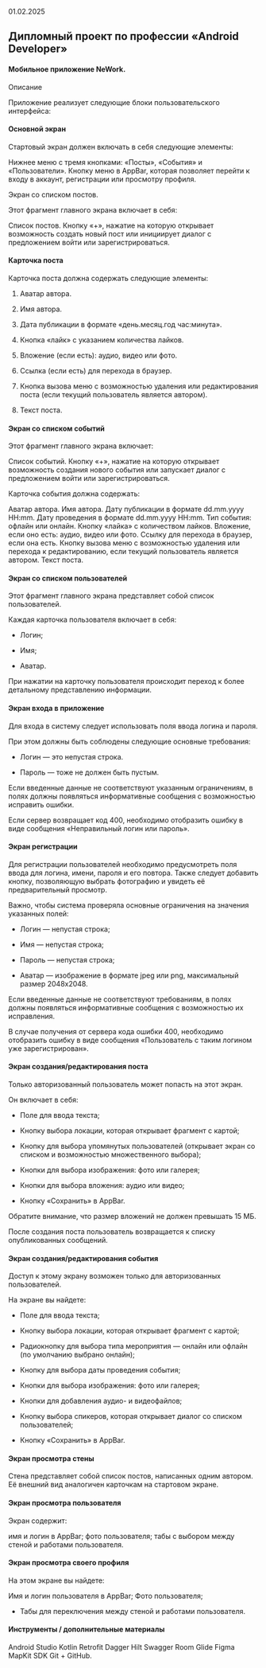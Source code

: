 01.02.2025
## Дипломный проект по профессии «Android Developer»

#### Мобильное приложение NeWork.

Описание

Приложение реализует следующие блоки пользовательского интерфейса:

#### Основной экран
Стартовый экран должен включать в себя следующие элементы:

Нижнее меню с тремя кнопками: «Посты», «События» и «Пользователи». Кнопку меню в
AppBar, которая позволяет перейти к входу в аккаунт, регистрации или просмотру профиля.

Экран со списком постов.

Этот фрагмент главного экрана включает в себя:

Список постов. Кнопку «+», нажатие на которую открывает возможность создать новый пост
или инициирует диалог с предложением войти или зарегистрироваться.
#### Карточка поста
Карточка поста должна содержать следующие элементы:

1. Аватар автора.

2. Имя автора.

3. Дата публикации в формате «день.месяц.год час:минута».

4. Кнопка «лайк» с указанием количества лайков.

5. Вложение (если есть): аудио, видео или фото.

6. Ссылка (если есть) для перехода в браузер.

7. Кнопка вызова меню с возможностью удаления или редактирования поста (если
   текущий пользователь является автором).

8. Текст поста.

#### Экран со списком событий
Этот фрагмент главного экрана включает:

Список событий. Кнопку «+», нажатие на которую открывает возможность создания нового
события или запускает диалог с предложением войти или зарегистрироваться.

Карточка события должна содержать:

Аватар автора. Имя автора.
Дату публикации в формате dd.mm.yyyy HH:mm. Дату проведения в формате dd.mm.yyyy HH:mm.
Тип события: офлайн или онлайн. Кнопку «лайка» с количеством лайков.
Вложение, если оно есть: аудио, видео или фото. Ссылку для перехода в браузер, если она есть.
Кнопку вызова меню с возможностью удаления или перехода к редактированию, если
текущий пользователь является автором. Текст поста.
#### Экран со списком пользователей
Этот фрагмент главного экрана представляет собой список пользователей.

Каждая карточка пользователя включает в себя:

* Логин;

* Имя;

* Аватар.

При нажатии на карточку пользователя происходит переход к более детальному
представлению информации.

#### Экран входа в приложение
Для входа в систему следует использовать поля ввода логина и пароля.

При этом должны быть соблюдены следующие основные требования:

* Логин — это непустая строка.

* Пароль — тоже не должен быть пустым.

Если введенные данные не соответствуют указанным ограничениям, в полях должны
появляться информативные сообщения с возможностью исправить ошибки.

Если сервер возвращает код 400, необходимо отобразить ошибку в виде сообщения
«Неправильный логин или пароль».

#### Экран регистрации
Для регистрации пользователей необходимо предусмотреть поля ввода для логина, имени,
пароля и его повтора. Также следует добавить кнопку, позволяющую выбрать фотографию и
увидеть её предварительный просмотр.

Важно, чтобы система проверяла основные ограничения на значения указанных полей:

* Логин — непустая строка;

* Имя — непустая строка;

* Пароль — непустая строка;

* Аватар — изображение в формате jpeg или png, максимальный размер 2048х2048.

Если введенные данные не соответствуют требованиям, в полях должны появляться
информативные сообщения с возможностью их исправления.

В случае получения от сервера кода ошибки 400, необходимо отобразить ошибку в виде
сообщения «Пользователь с таким логином уже зарегистрирован».
#### Экран создания/редактирования поста
Только авторизованный пользователь может попасть на этот экран.

Он включает в себя:

* Поле для ввода текста;

* Кнопку выбора локации, которая открывает фрагмент с картой;

* Кнопку для выбора упомянутых пользователей (открывает экран со списком и возможностью множественного выбора);

* Кнопки для выбора изображения: фото или галерея;

* Кнопки для выбора вложения: аудио или видео;

* Кнопку «Сохранить» в AppBar.

Обратите внимание, что размер вложений не должен превышать 15 МБ.

После создания поста пользователь возвращается к списку опубликованных сообщений.
#### Экран создания/редактирования события
Доступ к этому экрану возможен только для авторизованных пользователей.

На экране вы найдете:

* Поле для ввода текста;

* Кнопку выбора локации, которая открывает фрагмент с картой;

* Радиокнопку для выбора типа мероприятия — онлайн или офлайн (по умолчанию выбрано онлайн);

* Кнопку для выбора даты проведения события;

* Кнопки для выбора изображения: фото или галерея;

* Кнопки для добавления аудио- и видеофайлов;

* Кнопку выбора спикеров, которая открывает диалог со списком пользователей;

* Кнопку «Сохранить» в AppBar.

#### Экран просмотра стены
Стена представляет собой список постов, написанных одним автором. Её внешний вид
аналогичен карточкам на стартовом экране.

#### Экран просмотра пользователя
Экран содержит:

имя и логин в AppBar;
фото пользователя;
табы с выбором между стеной и работами пользователя.

#### Экран просмотра своего профиля
На этом экране вы найдете:

Имя и логин пользователя в AppBar; Фото пользователя;

* Табы для переключения между стеной и работами пользователя.


#### Инструменты / дополнительные материалы

Android Studio
Kotlin
Retrofit
Dagger Hilt
Swagger
Room
Glide
Figma
MapKit SDK
Git + GitHub.